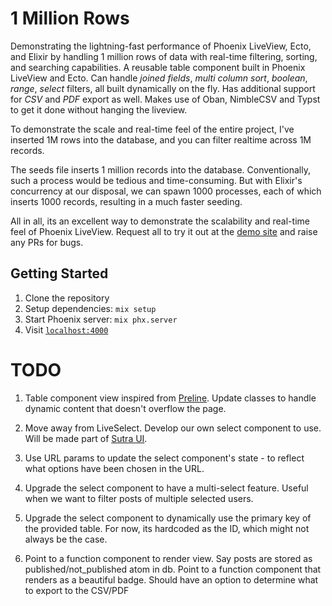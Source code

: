# 1 Million Rows

Demonstrating the lightning-fast performance of Phoenix LiveView, Ecto, and Elixir by handling 1 million rows of data with real-time filtering, sorting, and searching capabilities.
A reusable table component built in Phoenix LiveView and Ecto.
Can handle *joined fields*, *multi column sort*, *boolean*, *range*, *select* filters, all built dynamically on the fly.
Has additional support for *CSV* and *PDF* export as well. Makes use of Oban, NimbleCSV and Typst to get it done without hanging the liveview.

To demonstrate the scale and real-time feel of the entire project, I've inserted 1M rows into the database, and you can filter realtime across 1M records.

The seeds file inserts 1 million records into the database. Conventionally, such a process would be tedious and time-consuming.
But with Elixir's concurrency at our disposal, we can spawn 1000 processes, each of which inserts 1000 records, resulting in a much faster seeding.


All in all, its an excellent way to demonstrate the scalability and real-time feel of Phoenix LiveView.
Request all to try it out at the [demo site]() and raise any PRs for bugs.

## Getting Started

1. Clone the repository
2. Setup dependencies: `mix setup`
3. Start Phoenix server: `mix phx.server`
4. Visit [`localhost:4000`](http://localhost:4000)


# TODO
1. Table component view inspired from [Preline](https://preline.co).
Update classes to handle dynamic content that doesn't overflow the page.

2. Move away from LiveSelect. Develop our own select component to use. Will be made part of [Sutra UI]().

3. Use URL params to update the select component's state - to reflect what options have been chosen in the URL.

3. Upgrade the select component to have a multi-select feature. Useful when we want to filter posts of multiple selected users.

4. Upgrade the select component to dynamically use the primary key of the provided table. For now, its hardcoded as the ID, which might not always be the case.

5. Point to a function component to render view. Say posts are stored as published/not_published atom in db. Point to a function component that renders as a beautiful badge.
Should have an option to determine what to export to the CSV/PDF
